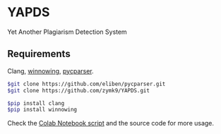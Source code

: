 # YAPDS
Yet Another Plagiarism Detection System

## Requirements
Clang, [winnowing](https://github.com/suminb/winnowing), [pycparser](https://github.com/eliben/pycparser).
```bash
$git clone https://github.com/eliben/pycparser.git
$git clone https://github.com/zymk9/YAPDS.git

$pip install clang
$pip install winnowing
```
Check the [Colab Notebook script](https://colab.research.google.com/drive/1AlSGP8PZOfcd9zK_h79zgoyPA-Tvehc7?usp=sharing) and the source code for more usage.
